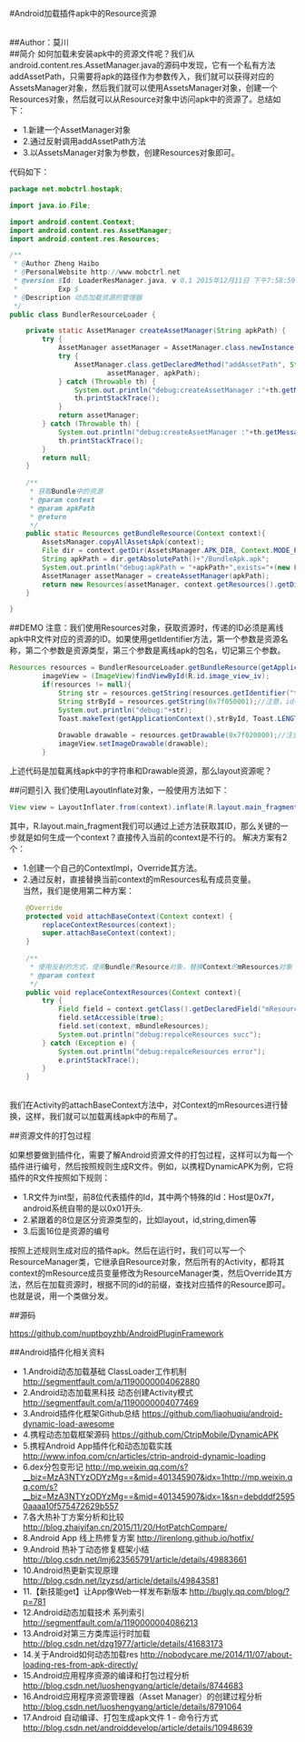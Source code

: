 #Android加载插件apk中的Resource资源

<br>
##Author：莫川
<br>
##简介
如何加载未安装apk中的资源文件呢？我们从android.content.res.AssetManager.java的源码中发现，它有一个私有方法addAssetPath，只需要将apk的路径作为参数传入，我们就可以获得对应的AssetsManager对象，然后我们就可以使用AssetsManager对象，创建一个Resources对象，然后就可以从Resource对象中访问apk中的资源了。总结如下：<br>

- 1.新建一个AssetManager对象
- 2.通过反射调用addAssetPath方法
- 3.以AssetsManager对象为参数，创建Resources对象即可。

代码如下：<br>
```java
package net.mobctrl.hostapk;

import java.io.File;

import android.content.Context;
import android.content.res.AssetManager;
import android.content.res.Resources;

/**
 * @Author Zheng Haibo
 * @PersonalWebsite http://www.mobctrl.net
 * @version $Id: LoaderResManager.java, v 0.1 2015年12月11日 下午7:58:59 mochuan.zhb
 *          Exp $
 * @Description 动态加载资源的管理器
 */
public class BundlerResourceLoader {

	private static AssetManager createAssetManager(String apkPath) {
		try {
			AssetManager assetManager = AssetManager.class.newInstance();
			try {
				AssetManager.class.getDeclaredMethod("addAssetPath", String.class).invoke(
						assetManager, apkPath);
			} catch (Throwable th) {
				System.out.println("debug:createAssetManager :"+th.getMessage());
				th.printStackTrace();
			}
			return assetManager;
		} catch (Throwable th) {
			System.out.println("debug:createAssetManager :"+th.getMessage());
			th.printStackTrace();
		}
		return null;
	}
	
	/**
	 * 获取Bundle中的资源
	 * @param context
	 * @param apkPath
	 * @return
	 */
	public static Resources getBundleResource(Context context){
		AssetsManager.copyAllAssetsApk(context);
		File dir = context.getDir(AssetsManager.APK_DIR, Context.MODE_PRIVATE);
		String apkPath = dir.getAbsolutePath()+"/BundleApk.apk";
		System.out.println("debug:apkPath = "+apkPath+",exists="+(new File(apkPath).exists()));
		AssetManager assetManager = createAssetManager(apkPath);
	    return new Resources(assetManager, context.getResources().getDisplayMetrics(), context.getResources().getConfiguration());
	}

}

```

##DEMO
注意：我们使用Resources对象，获取资源时，传递的ID必须是离线apk中R文件对应的资源的ID。如果使用getIdentifier方法，第一个参数是资源名称，第二个参数是资源类型，第三个参数是离线apk的包名，切记第三个参数。<br>

```java
Resources resources = BundlerResourceLoader.getBundleResource(getApplicationContext());
		imageView = (ImageView)findViewById(R.id.image_view_iv);
		if(resources != null){
			String str = resources.getString(resources.getIdentifier("test_str", "string", "net.mobctrl.normal.apk"));
			String strById = resources.getString(0x7f050001);//注意，id参照Bundle apk中的R文件
			System.out.println("debug:"+str);
			Toast.makeText(getApplicationContext(),strById, Toast.LENGTH_SHORT).show();
		
			Drawable drawable = resources.getDrawable(0x7f020000);//注意，id参照Bundle apk中的R文件
			imageView.setImageDrawable(drawable);
		}
```

上述代码是加载离线apk中的字符串和Drawable资源，那么layout资源呢？

##问题引入
我们使用LayoutInflate对象，一般使用方法如下：<br>
```java
View view = LayoutInflater.from(context).inflate(R.layout.main_fragment, null);
```
其中，R.layout.main_fragment我们可以通过上述方法获取其ID，那么关键的一步就是如何生成一个context？直接传入当前的context是不行的。
解决方案有2个：<br>
- 1.创建一个自己的ContextImpl，Override其方法。<br>
- 2.通过反射，直接替换当前context的mResources私有成员变量。<br>
当然，我们是使用第二种方案：<br>

```java
    @Override
	protected void attachBaseContext(Context context) {
		replaceContextResources(context);
		super.attachBaseContext(context);
	}
	
	/**
	 * 使用反射的方式，使用Bundle的Resource对象，替换Context的mResources对象
	 * @param context
	 */
	public void replaceContextResources(Context context){
		try {
			Field field = context.getClass().getDeclaredField("mResources");
			field.setAccessible(true);
			field.set(context, mBundleResources);
			System.out.println("debug:repalceResources succ");
		} catch (Exception e) {
			System.out.println("debug:repalceResources error");
			e.printStackTrace();
		}
	}
```

<br>
我们在Activity的attachBaseContext方法中，对Context的mResources进行替换，这样，我们就可以加载离线apk中的布局了。<br>

##资源文件的打包过程

如果想要做到插件化，需要了解Android资源文件的打包过程，这样可以为每一个插件进行编号，然后按照规则生成R文件。例如，以携程DynamicAPK为例，它将插件的R文件按照如下规则：<br>

- 1.R文件为int型，前8位代表插件的Id，其中两个特殊的Id：Host是0x7f，android系统自带的是以0x01开头.
- 2.紧跟着的8位是区分资源类型的，比如layout，id,string,dimen等
- 3.后面16位是资源的编号

按照上述规则生成对应的插件apk。然后在运行时，我们可以写一个ResourceManager类，它继承自Resource对象，然后所有的Activity，都将其context的mResource成员变量修改为ResourceManager类，然后Override其方法，然后在加载资源时，根据不同的id的前缀，查找对应插件的Resource即可。也就是说，用一个类做分发。


##源码

https://github.com/nuptboyzhb/AndroidPluginFramework

##Android插件化相关资料

- 1.Android动态加载基础 ClassLoader工作机制 http://segmentfault.com/a/1190000004062880<br>
- 2.Android动态加载黑科技 动态创建Activity模式 http://segmentfault.com/a/1190000004077469<br>
- 3.Android插件化框架Github总结 https://github.com/liaohuqiu/android-dynamic-load-awesome<br>
- 4.携程动态加载框架源码 https://github.com/CtripMobile/DynamicAPK<br>
- 5.携程Android App插件化和动态加载实践 http://www.infoq.com/cn/articles/ctrip-android-dynamic-loading<br>
- 6.dex分包变形记 http://mp.weixin.qq.com/s?__biz=MzA3NTYzODYzMg==&mid=401345907&idx=1http://mp.weixin.qq.com/s?__biz=MzA3NTYzODYzMg==&mid=401345907&idx=1&sn=debdddf25950aaaa10f575472629b557<br>
- 7.各大热补丁方案分析和比较 http://blog.zhaiyifan.cn/2015/11/20/HotPatchCompare/<br>
- 8.Android App 线上热修复方案 http://lirenlong.github.io/hotfix/<br>
- 9.Android 热补丁动态修复框架小结 http://blog.csdn.net/lmj623565791/article/details/49883661<br>
- 10.Android热更新实现原理 http://blog.csdn.net/lzyzsd/article/details/49843581<br>
- 11.【新技能get】让App像Web一样发布新版本 http://bugly.qq.com/blog/?p=781<br>
- 12.Android动态加载技术 系列索引 http://segmentfault.com/a/1190000004086213<br>
- 13.Android对第三方类库运行时加载 http://blog.csdn.net/dzg1977/article/details/41683173<br>
- 14.关于Android如何动态加载res http://nobodycare.me/2014/11/07/about-loading-res-from-apk-directly/<br>
- 15.Android应用程序资源的编译和打包过程分析 http://blog.csdn.net/luoshengyang/article/details/8744683<br>
- 16.Android应用程序资源管理器（Asset Manager）的创建过程分析 http://blog.csdn.net/luoshengyang/article/details/8791064<br>
- 17.Android 自动编译、打包生成apk文件 1 - 命令行方式 http://blog.csdn.net/androiddevelop/article/details/10948639<br>